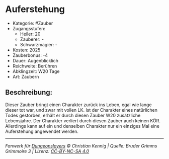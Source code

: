 # Auferstehung

- Kategorie: #Zauber
- Zugangsstufen:
  - Heiler: 20
  - Zauberer: -
  - Schwarzmagier: -
- Kosten: 2025
- Zauberbonus: -4
- Dauer: Augenblicklich
- Reichweite: Berühren
- Abklingzeit: W20 Tage
- Art: Zaubern

## Beschreibung:

Dieser Zauber bringt einen Charakter zurück ins Leben, egal wie lange dieser tot war, und zwar mit vollen LK. Ist der Charakter eines natürlichen Todes gestorben, erhält er durch diesen Zauber W20 zusätzliche Lebensjahre. Der Charakter verliert durch diesen Zauber auch keinen KÖR. Allerdings kann auf ein und denselben Charakter nur ein einziges Mal eine Auferstehung angewendet werden.

---

_Fanwerk für [Dungeonslayers](https://www.dungeonslayers.net/) © Christian Kennig | Quelle: Bruder Grimms Grimmoire 3 | Lizenz: [CC-BY-NC-SA 4.0](https://creativecommons.org/licenses/by-nc-sa/4.0/deed.de)_
